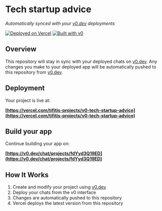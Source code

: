 # Tech startup advice

*Automatically synced with your [v0.dev](https://v0.dev) deployments*

[![Deployed on Vercel](https://img.shields.io/badge/Deployed%20on-Vercel-black?style=for-the-badge&logo=vercel)](https://vercel.com/tifitis-projects/v0-tech-startup-advice)
[![Built with v0](https://img.shields.io/badge/Built%20with-v0.dev-black?style=for-the-badge)](https://v0.dev/chat/projects/fdYyd3Q19ED)

## Overview

This repository will stay in sync with your deployed chats on [v0.dev](https://v0.dev).
Any changes you make to your deployed app will be automatically pushed to this repository from [v0.dev](https://v0.dev).

## Deployment

Your project is live at:

**[https://vercel.com/tifitis-projects/v0-tech-startup-advice](https://vercel.com/tifitis-projects/v0-tech-startup-advice)**

## Build your app

Continue building your app on:

**[https://v0.dev/chat/projects/fdYyd3Q19ED](https://v0.dev/chat/projects/fdYyd3Q19ED)**

## How It Works

1. Create and modify your project using [v0.dev](https://v0.dev)
2. Deploy your chats from the v0 interface
3. Changes are automatically pushed to this repository
4. Vercel deploys the latest version from this repository